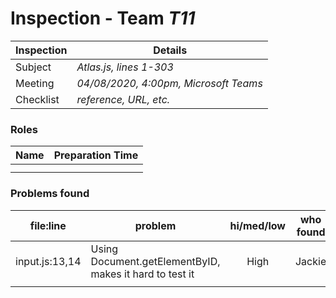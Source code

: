 # Inspection - Team *T11* 
 
| Inspection | Details |
| ----- | ----- |
| Subject | *Atlas.js, lines 1-303* |
| Meeting | *04/08/2020, 4:00pm, Microsoft Teams* |
| Checklist | *reference, URL, etc.* |

### Roles

| Name | Preparation Time |
| ---- | ---- |
|  |  |
|  |  |

### Problems found

| file:line | problem | hi/med/low | who found | github#  |
| --- | --- | :---: | :---: | --- |
| input.js:13,14 | Using Document.getElementByID, makes it hard to test it | High | Jackie |  |
|  | | | | |
